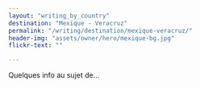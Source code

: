 ```yaml
---
layout: "writing_by_country"
destination: "Mexique - Veracruz"
permalink: "/writing/destination/mexique-veracruz/"
header-img: "assets/owner/hero/mexique-bg.jpg"
flickr-text: ""

---
```


Quelques info au sujet de...